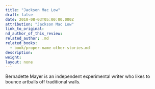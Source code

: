 ```yaml
---
title: "Jackson Mac Low"
draft: false
date: 2010-08-03T05:00:00.000Z
attribution: "Jackson Mac Low"
link_to_original:
nd_author_of_this_review:
related_author: .md
related_books:
  - book/proper-name-other-stories.md
description:
weight:
layout: none
---
```

Bernadette Mayer is an independent experimental writer who likes to bounce artballs off traditional walls.

